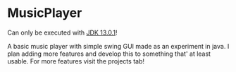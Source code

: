 # MusicPlayer
Can only be executed with <a href="https://www.oracle.com/technetwork/java/javase/downloads/jdk13-downloads-5672538.html">JDK 13.0.1</a>!

A basic music player with simple swing GUI made as an experiment in java.
I plan adding more features and develop this to something that' at least usable.
For more features visit the projects tab!
